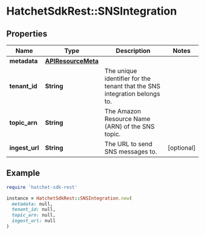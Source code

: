 # HatchetSdkRest::SNSIntegration

## Properties

| Name | Type | Description | Notes |
| ---- | ---- | ----------- | ----- |
| **metadata** | [**APIResourceMeta**](APIResourceMeta.md) |  |  |
| **tenant_id** | **String** | The unique identifier for the tenant that the SNS integration belongs to. |  |
| **topic_arn** | **String** | The Amazon Resource Name (ARN) of the SNS topic. |  |
| **ingest_url** | **String** | The URL to send SNS messages to. | [optional] |

## Example

```ruby
require 'hatchet-sdk-rest'

instance = HatchetSdkRest::SNSIntegration.new(
  metadata: null,
  tenant_id: null,
  topic_arn: null,
  ingest_url: null
)
```

